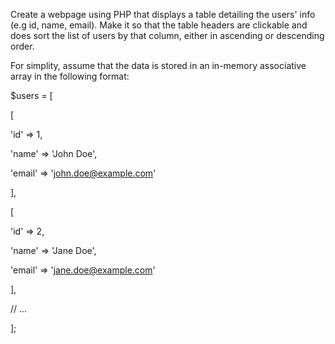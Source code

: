 Create a webpage using PHP that displays a table detailing the users' info (e.g id, name, email). Make it so that the table headers are clickable and does sort the list of users by that column, either in ascending or descending order.

For simplity, assume that the data is stored in an in-memory associative array in the following format:



$users = [

[

'id' => 1,

'name' => 'John Doe',

'email' => 'john.doe@example.com'

],

[

'id' => 2,

'name' => 'Jane Doe',

'email' => 'jane.doe@example.com'

],

// ...

];

